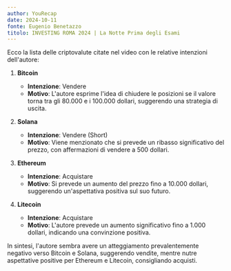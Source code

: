 ```yaml
---
author: YouRecap
date: 2024-10-11
fonte: Eugenio Benetazzo
titolo: INVESTING ROMA 2024 | La Notte Prima degli Esami
---
```


Ecco la lista delle criptovalute citate nel video con le relative intenzioni dell'autore:

1. **Bitcoin**
   - **Intenzione**: Vendere
   - **Motivo**: L'autore esprime l'idea di chiudere le posizioni se il valore torna tra gli 80.000 e i 100.000 dollari, suggerendo una strategia di uscita.

2. **Solana**
   - **Intenzione**: Vendere (Short)
   - **Motivo**: Viene menzionato che si prevede un ribasso significativo del prezzo, con affermazioni di vendere a 500 dollari.

3. **Ethereum**
   - **Intenzione**: Acquistare
   - **Motivo**: Si prevede un aumento del prezzo fino a 10.000 dollari, suggerendo un'aspettativa positiva sul suo futuro.

4. **Litecoin**
   - **Intenzione**: Acquistare
   - **Motivo**: L'autore prevede un aumento significativo fino a 1.000 dollari, indicando una convinzione positiva.

In sintesi, l'autore sembra avere un atteggiamento prevalentemente negativo verso Bitcoin e Solana, suggerendo vendite, mentre nutre aspettative positive per Ethereum e Litecoin, consigliando acquisti.

